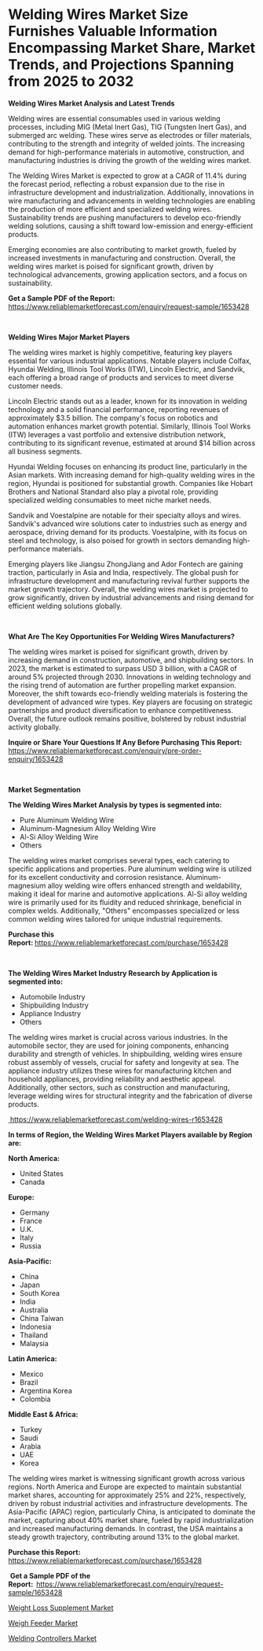<p><h1>Welding Wires Market Size Furnishes Valuable Information Encompassing Market Share, Market Trends, and Projections Spanning from 2025 to 2032</h1></p><p><strong>Welding Wires Market Analysis and Latest Trends</strong></p>
<p><p>Welding wires are essential consumables used in various welding processes, including MIG (Metal Inert Gas), TIG (Tungsten Inert Gas), and submerged arc welding. These wires serve as electrodes or filler materials, contributing to the strength and integrity of welded joints. The increasing demand for high-performance materials in automotive, construction, and manufacturing industries is driving the growth of the welding wires market. </p><p>The Welding Wires Market is expected to grow at a CAGR of 11.4% during the forecast period, reflecting a robust expansion due to the rise in infrastructure development and industrialization. Additionally, innovations in wire manufacturing and advancements in welding technologies are enabling the production of more efficient and specialized welding wires. Sustainability trends are pushing manufacturers to develop eco-friendly welding solutions, causing a shift toward low-emission and energy-efficient products. </p><p>Emerging economies are also contributing to market growth, fueled by increased investments in manufacturing and construction. Overall, the welding wires market is poised for significant growth, driven by technological advancements, growing application sectors, and a focus on sustainability.</p></p>
<p><strong>Get a Sample PDF of the Report:&nbsp;</strong> <a href="https://www.reliablemarketforecast.com/enquiry/request-sample/1653428?utm_campaign=1885&utm_medium=2&utm_source=Github&utm_content=ia&utm_term=05032025&utm_id=welding-wires">https://www.reliablemarketforecast.com/enquiry/request-sample/1653428</a></p>
<p>&nbsp;</p>
<p><strong>Welding Wires Major Market Players</strong></p>
<p><p>The welding wires market is highly competitive, featuring key players essential for various industrial applications. Notable players include Colfax, Hyundai Welding, Illinois Tool Works (ITW), Lincoln Electric, and Sandvik, each offering a broad range of products and services to meet diverse customer needs.</p><p>Lincoln Electric stands out as a leader, known for its innovation in welding technology and a solid financial performance, reporting revenues of approximately $3.5 billion. The company's focus on robotics and automation enhances market growth potential. Similarly, Illinois Tool Works (ITW) leverages a vast portfolio and extensive distribution network, contributing to its significant revenue, estimated at around $14 billion across all business segments.</p><p>Hyundai Welding focuses on enhancing its product line, particularly in the Asian markets. With increasing demand for high-quality welding wires in the region, Hyundai is positioned for substantial growth. Companies like Hobart Brothers and National Standard also play a pivotal role, providing specialized welding consumables to meet niche market needs.</p><p>Sandvik and Voestalpine are notable for their specialty alloys and wires. Sandvik's advanced wire solutions cater to industries such as energy and aerospace, driving demand for its products. Voestalpine, with its focus on steel and technology, is also poised for growth in sectors demanding high-performance materials.</p><p>Emerging players like Jiangsu ZhongJiang and Ador Fontech are gaining traction, particularly in Asia and India, respectively. The global push for infrastructure development and manufacturing revival further supports the market growth trajectory. Overall, the welding wires market is projected to grow significantly, driven by industrial advancements and rising demand for efficient welding solutions globally.</p></p>
<p>&nbsp;</p>
<p><strong>What Are The Key Opportunities For Welding Wires Manufacturers?</strong></p>
<p><p>The welding wires market is poised for significant growth, driven by increasing demand in construction, automotive, and shipbuilding sectors. In 2023, the market is estimated to surpass USD 3 billion, with a CAGR of around 5% projected through 2030. Innovations in welding technology and the rising trend of automation are further propelling market expansion. Moreover, the shift towards eco-friendly welding materials is fostering the development of advanced wire types. Key players are focusing on strategic partnerships and product diversification to enhance competitiveness. Overall, the future outlook remains positive, bolstered by robust industrial activity globally.</p></p>
<p><strong>Inquire or Share Your Questions If Any Before Purchasing This Report:</strong> <a href="https://www.reliablemarketforecast.com/enquiry/pre-order-enquiry/1653428?utm_campaign=1885&utm_medium=2&utm_source=Github&utm_content=ia&utm_term=05032025&utm_id=welding-wires">https://www.reliablemarketforecast.com/enquiry/pre-order-enquiry/1653428</a></p>
<p>&nbsp;</p>
<p><strong>Market Segmentation</strong></p>
<p><strong>The Welding Wires Market Analysis by types is segmented into:</strong></p>
<p><ul><li>Pure Aluminum Welding Wire</li><li>Aluminum-Magnesium Alloy Welding Wire</li><li>Al-Si Alloy Welding Wire</li><li>Others</li></ul></p>
<p><p>The welding wires market comprises several types, each catering to specific applications and properties. Pure aluminum welding wire is utilized for its excellent conductivity and corrosion resistance. Aluminum-magnesium alloy welding wire offers enhanced strength and weldability, making it ideal for marine and automotive applications. Al-Si alloy welding wire is primarily used for its fluidity and reduced shrinkage, beneficial in complex welds. Additionally, "Others" encompasses specialized or less common welding wires tailored for unique industrial requirements.</p></p>
<p><strong>Purchase this Report:&nbsp;</strong><a href="https://www.reliablemarketforecast.com/purchase/1653428?utm_campaign=1885&utm_medium=2&utm_source=Github&utm_content=ia&utm_term=05032025&utm_id=welding-wires">https://www.reliablemarketforecast.com/purchase/1653428</a></p>
<p>&nbsp;</p>
<p><strong>The Welding Wires Market Industry Research by Application is segmented into:</strong></p>
<p><ul><li>Automobile Industry</li><li>Shipbuilding Industry</li><li>Appliance Industry</li><li>Others</li></ul></p>
<p><p>The welding wires market is crucial across various industries. In the automobile sector, they are used for joining components, enhancing durability and strength of vehicles. In shipbuilding, welding wires ensure robust assembly of vessels, crucial for safety and longevity at sea. The appliance industry utilizes these wires for manufacturing kitchen and household appliances, providing reliability and aesthetic appeal. Additionally, other sectors, such as construction and manufacturing, leverage welding wires for structural integrity and the fabrication of diverse products.</p></p>
<p><a href="https://www.reliablemarketforecast.com/welding-wires-r1653428?utm_campaign=1885&utm_medium=2&utm_source=Github&utm_content=ia&utm_term=05032025&utm_id=welding-wires">&nbsp;https://www.reliablemarketforecast.com/welding-wires-r1653428</a></p>
<p><strong>In terms of Region, the Welding Wires Market Players available by Region are:</strong></p>
<p>
    <p> <strong> North America: </strong>
        <ul>
            <li>United States</li>
            <li>Canada</li>
        </ul>
        </p> 
    <p> <strong> Europe: </strong>
        <ul>
            <li>Germany</li>
            <li>France</li>
            <li>U.K.</li>
            <li>Italy</li>
            <li>Russia</li>
        </ul>
        </p> 
    <p> <strong> Asia-Pacific: </strong>
        <ul>
            <li>China</li>
            <li>Japan</li>
            <li>South Korea</li>
            <li>India</li>
            <li>Australia</li>
            <li>China Taiwan</li>
            <li>Indonesia</li>
            <li>Thailand</li>
            <li>Malaysia</li>
        </ul>
        </p> 
    <p> <strong> Latin America: </strong>
        <ul>
            <li>Mexico</li>
            <li>Brazil</li>
            <li>Argentina Korea</li>
            <li>Colombia</li>
        </ul>
        </p> 
    <p> <strong> Middle East & Africa: </strong>
        <ul>
            <li>Turkey</li>
            <li>Saudi</li>
            <li>Arabia</li>
            <li>UAE</li>
            <li>Korea</li>
        </ul>
    </p>
    </p>
<p><p>The welding wires market is witnessing significant growth across various regions. North America and Europe are expected to maintain substantial market shares, accounting for approximately 25% and 22%, respectively, driven by robust industrial activities and infrastructure developments. The Asia-Pacific (APAC) region, particularly China, is anticipated to dominate the market, capturing about 40% market share, fueled by rapid industrialization and increased manufacturing demands. In contrast, the USA maintains a steady growth trajectory, contributing around 13% to the global market.</p></p>
<p><strong>Purchase this Report: </strong><a href="https://www.reliablemarketforecast.com/purchase/1653428?utm_campaign=1885&utm_medium=2&utm_source=Github&utm_content=ia&utm_term=05032025&utm_id=welding-wires">https://www.reliablemarketforecast.com/purchase/1653428</a></p>
<p>&nbsp;<strong>Get a Sample PDF of the Report:&nbsp;&nbsp;</strong><a href="https://www.reliablemarketforecast.com/enquiry/request-sample/1653428?utm_campaign=1885&utm_medium=2&utm_source=Github&utm_content=ia&utm_term=05032025&utm_id=welding-wires">https://www.reliablemarketforecast.com/enquiry/request-sample/1653428</a></p>
<p><strong></strong></p>
<p><p><a href="https://github.com/wwwkeltoum/Market-Research-Report-List-5/blob/main/weight-loss-supplement-market.md?utm_campaign=1885&utm_medium=2&utm_source=Github&utm_content=ia&utm_term=05032025&utm_id=welding-wires">Weight Loss Supplement Market</a></p><p><a href="https://github.com/elhibacajka/Market-Research-Report-List-1/blob/main/weigh-feeder-market.md?utm_campaign=1885&utm_medium=2&utm_source=Github&utm_content=ia&utm_term=05032025&utm_id=welding-wires">Weigh Feeder Market</a></p><p><a href="https://github.com/sofayahoo2023/Market-Research-Report-List-7/blob/main/welding-controllers-market.md?utm_campaign=1885&utm_medium=2&utm_source=Github&utm_content=ia&utm_term=05032025&utm_id=welding-wires">Welding Controllers Market</a></p></p>